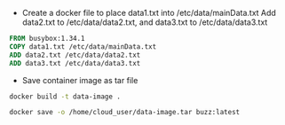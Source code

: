 - Create a docker file to place data1.txt into /etc/data/mainData.txt
 Add data2.txt to /etc/data/data2.txt, and data3.txt to /etc/data/data3.txt

```dockerfile
FROM busybox:1.34.1
COPY data1.txt /etc/data/mainData.txt
ADD data2.txt /etc/data/data2.txt
ADD data3.txt /etc/data/data3.txt
```

- Save container image as tar file
```bash
docker build -t data-image .
```
```bash
docker save -o /home/cloud_user/data-image.tar buzz:latest
```
